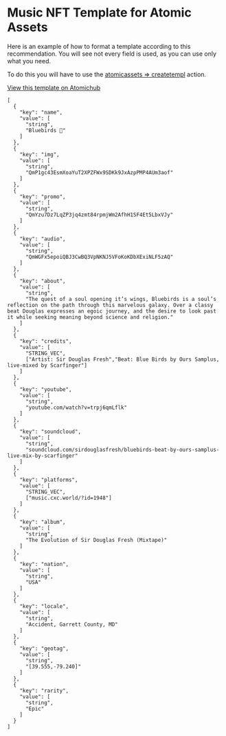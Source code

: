 # Music NFT Template for Atomic Assets

Here is an example of how to format a template according to this recommendation. You will see not every field is used, as you can use only what you need.


To do this you will have to use the [atomicassets => createtempl](https://wax.bloks.io/account/atomicassets?loadContract=true&tab=Actions&account=atomicassets&scope=atomicassets&limit=100&action=createtempl) action.

[View this template on Atomichub](https://wax.atomichub.io/explorer/template/cxcmusicnfts/166771)

    
    [
      {
        "key": "name",
        "value": [
          "string",
          "Bluebirds 🥇"
        ]
      },
      {
        "key": "img",
        "value": [
          "string",
          "QmP1gc43EsmXoaYuT2XPZFWx9SDKk9JxAzpPMP4AUm3aof"
        ]
      },
      {
        "key": "promo",
        "value": [
          "string",
          "QmYzu7Dz7LqZP3jq4zmt84rpmjWm2AfhH1SF4Et5LbxVJy"
        ]
      },
      {
        "key": "audio",
        "value": [
          "string",
          "QmWGFx5epoiQBJ3CwBQ3VpNKNJ5VFoKoKDbXExiNLF5zAQ"
        ]
      },
      {
        "key": "about",
        "value": [
          "string",
          "The quest of a soul opening it’s wings, Bluebirds is a soul’s reflection on the path through this marvelous galaxy. Over a classy beat Douglas expresses an egoic journey, and the desire to look past it while seeking meaning beyond science and religion."
        ]
      },
      {
        "key": "credits",
        "value": [
          "STRING_VEC",
          ["Artist: Sir Douglas Fresh","Beat: Blue Birds by Ours Samplus, live-mixed by Scarfinger"]
        ]
      },
      {
        "key": "youtube",
        "value": [
          "string",
          "youtube.com/watch?v=trpj6qmLflk"
        ]
      },
      {
        "key": "soundcloud",
        "value": [
          "string",
          "soundcloud.com/sirdouglasfresh/bluebirds-beat-by-ours-samplus-live-mix-by-scarfinger"
        ]
      },
      {
        "key": "platforms",
        "value": [
          "STRING_VEC",
          ["music.cxc.world/?id=1948"]
        ]
      },  
      {
        "key": "album",
        "value": [
          "string",
          "The Evolution of Sir Douglas Fresh (Mixtape)"
        ]
      },
      {
        "key": "nation",
        "value": [
          "string",
          "USA"
        ]
      },
      {
        "key": "locale",
        "value": [
          "string",
          "Accident, Garrett County, MD"
        ]
      },
      {
        "key": "geotag",
        "value": [
          "string",
          "[39.555,-79.240]"
        ]
      },
      {
        "key": "rarity",
        "value": [
          "string",
          "Epic"
        ]
      }
    ]
